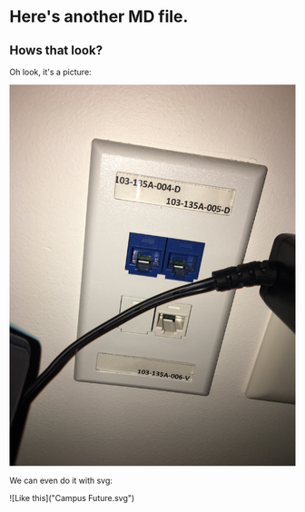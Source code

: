 # Here's another MD file.

## Hows that look?

Oh look, it's a picture:

![A pic](IMG_9047.jpg)

We can even do it with svg:


![Like this]("Campus Future.svg")


